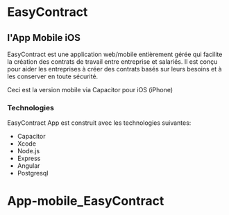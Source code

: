 # EasyContract

## l'App Mobile iOS

EasyContract est une application web/mobile entièrement gérée qui facilite la création des contrats de travail entre entreprise et salariés. Il est conçu pour aider les entreprises à créer des contrats basés sur leurs besoins et à les conserver en toute sécurité.

Ceci est la version mobile via Capacitor pour iOS (iPhone)



### Technologies

EasyContract App est construit avec les technologies suivantes:

- Capacitor
- Xcode
- Node.js
- Express
- Angular
- Postgresql


# App-mobile_EasyContract
